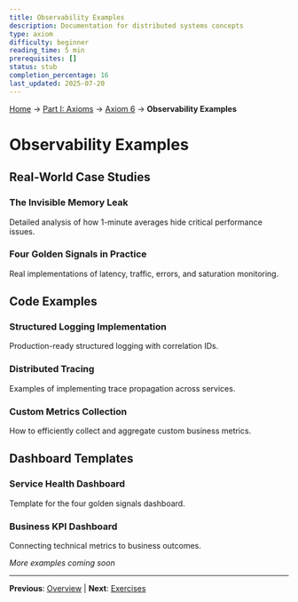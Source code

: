 ```yaml
---
title: Observability Examples
description: Documentation for distributed systems concepts
type: axiom
difficulty: beginner
reading_time: 5 min
prerequisites: []
status: stub
completion_percentage: 16
last_updated: 2025-07-20
---
```


<!-- Navigation -->
[Home](../../index.md) → [Part I: Axioms](../index.md) → [Axiom 6](index.md) → **Observability Examples**

# Observability Examples

## Real-World Case Studies

### The Invisible Memory Leak
Detailed analysis of how 1-minute averages hide critical performance issues.

### Four Golden Signals in Practice
Real implementations of latency, traffic, errors, and saturation monitoring.

## Code Examples

### Structured Logging Implementation
Production-ready structured logging with correlation IDs.

### Distributed Tracing
Examples of implementing trace propagation across services.

### Custom Metrics Collection
How to efficiently collect and aggregate custom business metrics.

## Dashboard Templates

### Service Health Dashboard
Template for the four golden signals dashboard.

### Business KPI Dashboard
Connecting technical metrics to business outcomes.

*More examples coming soon*

---

**Previous**: [Overview](./) | **Next**: [Exercises](exercises.md)
